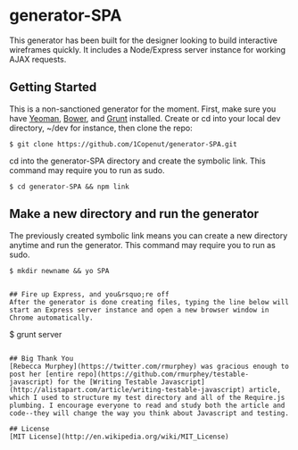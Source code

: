 # generator-SPA
This generator has been built for the designer looking to build interactive wireframes quickly. It includes a Node/Express server instance for working AJAX requests.


## Getting Started
This is a non-sanctioned generator for the moment. First, make sure you have [Yeoman](http://yeoman.io), [Bower](http:bower.io), and [Grunt](http:gruntjs.com) installed. Create or cd into your local dev directory, ~/dev for instance, then clone the repo:

```
$ git clone https://github.com/1Copenut/generator-SPA.git
```

cd into the generator-SPA directory and create the symbolic link. This command may require you to run as sudo.

```
$ cd generator-SPA && npm link
```

## Make a new directory and run the generator
The previously created symbolic link means you can create a new directory anytime and run the generator. This command may require you to run as sudo.

```
$ mkdir newname && yo SPA
```

```

## Fire up Express, and you&rsquo;re off
After the generator is done creating files, typing the line below will start an Express server instance and open a new browser window in Chrome automatically.

```
$ grunt server
```

## Big Thank You
[Rebecca Murphey](https://twitter.com/rmurphey) was gracious enough to post her [entire repo](https://github.com/rmurphey/testable-javascript) for the [Writing Testable Javascript](http://alistapart.com/article/writing-testable-javascript) article, which I used to structure my test directory and all of the Require.js plumbing. I encourage everyone to read and study both the article and code--they will change the way you think about Javascript and testing.

## License
[MIT License](http://en.wikipedia.org/wiki/MIT_License)
